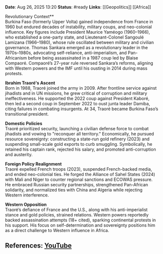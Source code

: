 **Date**: Aug 26, 2025 13:20
**Status**: #ready 
**Links**: [[Geopolitics]] [[Africa]]

Revolutionary Context**  
Burkina Faso (formerly Upper Volta) gained independence from France in 1960 but endured decades of instability, military coups, and neo-colonial influence. Key figures include President Maurice Yaméogo (1960–1966), who established a one-party state, and Lieutenant-Colonel Sangoulé Lamizana (1966–1980), whose rule oscillated between military and civilian governance. Thomas Sankara emerged as a revolutionary leader in the 1970s–1980s, advocating self-reliance, anti-imperialism, and Pan-Africanism before being assassinated in a 1987 coup led by Blaise Compaoré. Compaoré’s 27-year rule reversed Sankara’s reforms, aligning with Western powers and the IMF until his ousting in 2014 during mass protests.  

**Ibrahim Traoré's Ascent**  
Born in 1988, Traoré joined the army in 2009. After frontline service against jihadists and in UN missions, he grew critical of corruption and military ineffectiveness. He supported the 2022 coup against President Kaboré, then led a second coup in September 2022 to oust junta leader Damiba, citing failures in combating insurgents. At 34, Traoré became Burkina Faso’s transitional president.  

**Domestic Policies**  
Traoré prioritized security, launching a civilian defense force to combat jihadists and vowing to "reconquer all territory." Economically, he pursued resource sovereignty: constructing a state-run gold refinery (2023) and suspending small-scale gold exports to curb smuggling. Symbolically, he retained his captain rank, rejected his salary, and promoted anti-corruption and austerity.  

**Foreign Policy Realignment**  
Traoré expelled French troops (2023), suspended French-backed media, and ended neo-colonial ties. He forged the Alliance of Sahel States (2024) with Mali and Niger to counter regional sanctions and ECOWAS pressure. He embraced Russian security partnerships, strengthened Pan-African solidarity, and normalized ties with China and Algeria while rejecting Western interference.  

**Western Opposition**  
Traoré’s defiance of France and the U.S., along with his anti-imperialist stance and gold policies, strained relations. Western powers reportedly backed assassination attempts (18+ cited), sparking continental protests in his support. His focus on self-determination and sovereignty positions him as a direct challenge to Western influence in Africa.

## References: [YouTube](https://www.youtube.com/watch?v=hzA4921NKwU)
